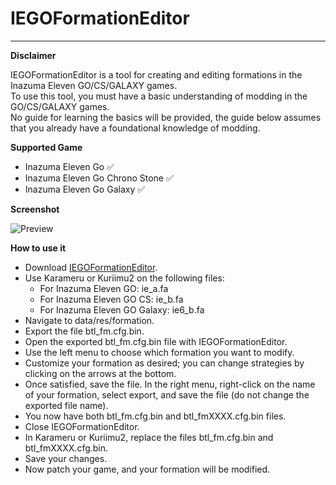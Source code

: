 # IEGOFormationEditor
___________________________________________________________________________
**Disclaimer**

IEGOFormationEditor is a tool for creating and editing formations in the Inazuma Eleven GO/CS/GALAXY games.  
To use this tool, you must have a basic understanding of modding in the GO/CS/GALAXY games.  
No guide for learning the basics will be provided, the guide below assumes that you already have a foundational knowledge of modding.  

**Supported Game**
- Inazuma Eleven Go ✅
- Inazuma Eleven Go Chrono Stone ✅
- Inazuma Eleven Go Galaxy ✅

**Screenshot**

![Preview](https://github.com/Tiniifan/IEGOFormationEditor/assets/30804632/1ce81c22-3d60-43fe-a137-83c61832c61c)

**How to use it**

- Download [IEGOFormationEditor](https://github.com/Tiniifan/IEGOFormationEditor/releases/latest/download/IEGOFormationEditor.exe).
- Use Karameru or Kuriimu2 on the following files:
  - For Inazuma Eleven GO: ie_a.fa
  - For Inazuma Eleven GO CS: ie_b.fa
  - For Inazuma Eleven GO Galaxy: ie6_b.fa
- Navigate to data/res/formation.
- Export the file btl_fm.cfg.bin.
- Open the exported btl_fm.cfg.bin file with IEGOFormationEditor.
- Use the left menu to choose which formation you want to modify.
- Customize your formation as desired; you can change strategies by clicking on the arrows at the bottom.
- Once satisfied, save the file. In the right menu, right-click on the name of your formation, select export, and save the file (do not change the exported file name).
- You now have both btl_fm.cfg.bin and btl_fmXXXX.cfg.bin files.
- Close IEGOFormationEditor.
- In Karameru or Kuriimu2, replace the files btl_fm.cfg.bin and btl_fmXXXX.cfg.bin.
- Save your changes.
- Now patch your game, and your formation will be modified.
